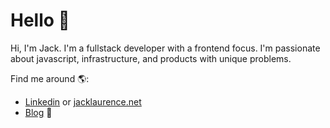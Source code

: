 # Hello 👋

Hi, I'm Jack. I'm a fullstack developer with a frontend focus. I'm passionate about javascript, infrastructure, and products with unique problems.

Find me around 🌎:

- <a href="https://www.linkedin.com/jacklaurencegaray">Linkedin</a> or <a href="https://www.jacklaurence.net">jacklaurence.net</a>
- <a href="https://blog.jacklaurence.net">Blog</a> 🏓
